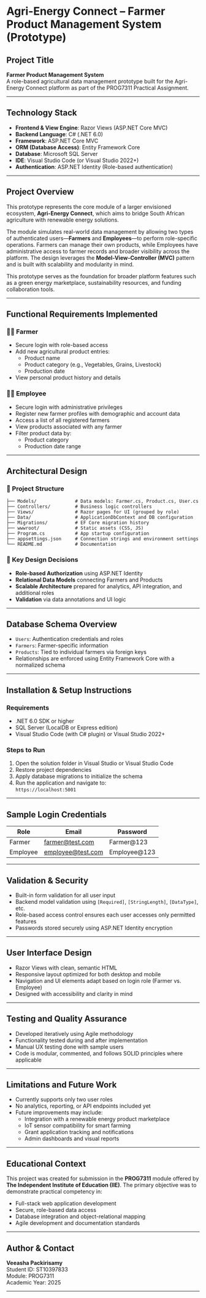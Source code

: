 # Agri-Energy Connect – Farmer Product Management System (Prototype)

## Project Title
**Farmer Product Management System**  
A role-based agricultural data management prototype built for the Agri-Energy Connect platform as part of the PROG7311 Practical Assignment.

---

## Technology Stack

- **Frontend & View Engine**: Razor Views (ASP.NET Core MVC)  
- **Backend Language**: C# (.NET 6.0)  
- **Framework**: ASP.NET Core MVC  
- **ORM (Database Access)**: Entity Framework Core  
- **Database**: Microsoft SQL Server  
- **IDE**: Visual Studio Code (or Visual Studio 2022+)  
- **Authentication**: ASP.NET Identity (Role-based authentication)  

---

## Project Overview

This prototype represents the core module of a larger envisioned ecosystem, **Agri-Energy Connect**, which aims to bridge South African agriculture with renewable energy solutions.

The module simulates real-world data management by allowing two types of authenticated users—**Farmers** and **Employees**—to perform role-specific operations. Farmers can manage their own products, while Employees have administrative access to farmer records and broader visibility across the platform. The design leverages the **Model-View-Controller (MVC)** pattern and is built with scalability and modularity in mind.

This prototype serves as the foundation for broader platform features such as a green energy marketplace, sustainability resources, and funding collaboration tools.

---

## Functional Requirements Implemented

### 👨‍🌾 Farmer
- Secure login with role-based access  
- Add new agricultural product entries:
  - Product name
  - Product category (e.g., Vegetables, Grains, Livestock)
  - Production date  
- View personal product history and details  

### 🧑‍💼 Employee
- Secure login with administrative privileges  
- Register new farmer profiles with demographic and account data  
- Access a list of all registered farmers  
- View products associated with any farmer  
- Filter product data by:
  - Product category
  - Production date range  

---

## Architectural Design

### 📁 Project Structure

```
├── Models/              # Data models: Farmer.cs, Product.cs, User.cs
├── Controllers/         # Business logic controllers
├── Views/               # Razor pages for UI (grouped by role)
├── Data/                # ApplicationDbContext and DB configuration
├── Migrations/          # EF Core migration history
├── wwwroot/             # Static assets (CSS, JS)
├── Program.cs           # App startup configuration
├── appsettings.json     # Connection strings and environment settings
└── README.md            # Documentation
```

### 🧠 Key Design Decisions

- **Role-based Authorization** using ASP.NET Identity  
- **Relational Data Models** connecting Farmers and Products  
- **Scalable Architecture** prepared for analytics, API integration, and additional roles  
- **Validation** via data annotations and UI logic  

---

## Database Schema Overview

- `Users`: Authentication credentials and roles  
- `Farmers`: Farmer-specific information  
- `Products`: Tied to individual farmers via foreign keys  
- Relationships are enforced using Entity Framework Core with a normalized schema  

---

## Installation & Setup Instructions

### Requirements

- .NET 6.0 SDK or higher  
- SQL Server (LocalDB or Express edition)  
- Visual Studio Code (with C# plugin) or Visual Studio 2022+  

### Steps to Run

1. Open the solution folder in Visual Studio or Visual Studio Code  
2. Restore project dependencies  
3. Apply database migrations to initialize the schema  
4. Run the application and navigate to:  
   `https://localhost:5001`

---

## Sample Login Credentials

| Role     | Email                | Password     |
|----------|----------------------|--------------|
| Farmer   | farmer@test.com      | Farmer@123   |
| Employee | employee@test.com    | Employee@123 |

---

## Validation & Security

- Built-in form validation for all user input  
- Backend model validation using `[Required]`, `[StringLength]`, `[DataType]`, etc.  
- Role-based access control ensures each user accesses only permitted features  
- Passwords stored securely using ASP.NET Identity encryption  

---

## User Interface Design

- Razor Views with clean, semantic HTML  
- Responsive layout optimized for both desktop and mobile  
- Navigation and UI elements adapt based on login role (Farmer vs. Employee)  
- Designed with accessibility and clarity in mind  

---

## Testing and Quality Assurance

- Developed iteratively using Agile methodology  
- Functionality tested during and after implementation  
- Manual UX testing done with sample users  
- Code is modular, commented, and follows SOLID principles where applicable  

---

## Limitations and Future Work

- Currently supports only two user roles  
- No analytics, reporting, or API endpoints included yet  
- Future improvements may include:
  - Integration with a renewable energy product marketplace  
  - IoT sensor compatibility for smart farming  
  - Grant application tracking and notifications  
  - Admin dashboards and visual reports  

---

## Educational Context

This project was created for submission in the **PROG7311** module offered by **The Independent Institute of Education (IIE)**. The primary objective was to demonstrate practical competency in:

- Full-stack web application development  
- Secure, role-based data access  
- Database integration and object-relational mapping  
- Agile development and documentation standards  

---

## Author & Contact

**Veeasha Packirisamy**  
Student ID: ST10397833  
Module: PROG7311  
Academic Year: 2025  

---

